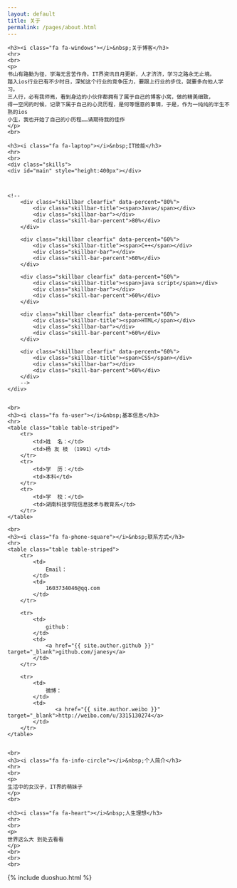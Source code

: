 ```yaml
---
layout: default
title: 关于
permalink: /pages/about.html
---
```


<div class="home">

	<h3><i class="fa fa-windows"></i>&nbsp;关于博客</h3>
	<hr>
	<br>
	<p>
	书山有路勤为径，学海无言苦作舟。IT界资讯日月更新，人才济济，学习之路永无止境。
	踏入ios行业已有不少时日，深知这个行业的竞争压力，要跟上行业的步伐，就要多向他人学习。
	三人行，必有我师焉，看到身边的小伙伴都拥有了属于自己的博客小窝，做的精美细致，
	得一空闲的时候，记录下属于自己的心灵历程，是何等惬意的事情，于是，作为一纯纯的半生不熟的ios
	小生，我也开始了自己的小历程……请期待我的佳作
	</p>
	<br>
	
	<h3><i class="fa fa-laptop"></i>&nbsp;IT技能</h3>
	<hr>
	<br>
    <div class="skills">
   	<div id="main" style="height:400px"></div>



    <!--
        <div class="skillbar clearfix" data-percent="80%">
            <div class="skillbar-title"><span>Java</span></div>
            <div class="skillbar-bar"></div>
            <div class="skill-bar-percent">80%</div>
        </div>

        <div class="skillbar clearfix" data-percent="60%">
            <div class="skillbar-title"><span>C++</span></div>
            <div class="skillbar-bar"></div>
            <div class="skill-bar-percent">60%</div>
        </div>
		
        <div class="skillbar clearfix" data-percent="60%">
            <div class="skillbar-title"><span>java script</span></div>
            <div class="skillbar-bar"></div>
            <div class="skill-bar-percent">60%</div>
        </div>

        <div class="skillbar clearfix" data-percent="60%">
            <div class="skillbar-title"><span>HTML</span></div>
            <div class="skillbar-bar"></div>
            <div class="skill-bar-percent">60%</div>
        </div>
		
		<div class="skillbar clearfix" data-percent="60%">
            <div class="skillbar-title"><span>CSS</span></div>
            <div class="skillbar-bar"></div>
            <div class="skill-bar-percent">60%</div>
        </div>
		-->
    </div>	

	
	<br>
	<h3><i class="fa fa-user"></i>&nbsp;基本信息</h3>
	<hr>
	<table class="table table-striped">
		<tr>
			<td>姓  名：</td>    
			<td>杨 友 枝 （1991）</td>
		</tr>
		<tr>
			<td>学  历：</td>    
			<td>本科</td>
		</tr>
		<tr>
			<td>学  校：</td>    
			<td>湖南科技学院信息技术与教育系</td>
		</tr>
	</table>

	<br>
	<h3><i class="fa fa-phone-square"></i>&nbsp;联系方式</h3>
	<hr>
	<table class="table table-striped">
		<tr>
			<td>
				Email：
			</td>  
			<td>
				1603734046@qq.com			
			</td>
		</tr>

		<tr>
			<td>
				github：
			</td>  
			<td>
				<a href="{{ site.author.github }}" target="_blank">github.com/janesy</a>
			</td>  
		</tr>

		<tr>
			<td>
				微博：
			</td> 
			<td>
			       <a href="{{ site.author.weibo }}" target="_blank">http://weibo.com/u/3315130274</a> 	
			</td> 
		</tr>
	</table>


	<br>
	<h3><i class="fa fa-info-circle"></i>&nbsp;个人简介</h3>
	<hr>
	<br>
	<p>
	生活中的女汉子，IT界的萌妹子
	</p>
	<br>

	<h3><i class="fa fa-heart"></i>&nbsp;人生理想</h3>
	<hr>
	<br>
	<p>
	世界这么大 到处去看看
	</p>
	<br>
	<br> 
	<br>

</div>


<div>
{% include duoshuo.html %}
</div>

